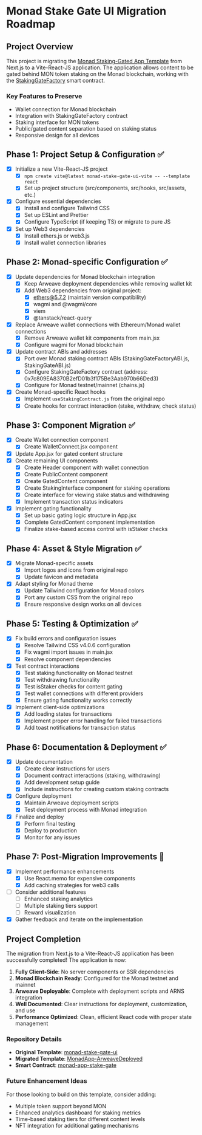 # Monad Stake Gate UI Migration Roadmap

## Project Overview
This project is migrating the [Monad Staking-Gated App Template](https://github.com/oceans404/monad-stake-gate-ui) from Next.js to a Vite-React-JS application. The application allows content to be gated behind MON token staking on the Monad blockchain, working with the [StakingGateFactory](https://github.com/oceans404/monad-app-stake-gate) smart contract.

### Key Features to Preserve
- Wallet connection for Monad blockchain
- Integration with StakingGateFactory contract
- Staking interface for MON tokens
- Public/gated content separation based on staking status
- Responsive design for all devices

## Phase 1: Project Setup & Configuration ✅

- [x] Initialize a new Vite-React-JS project
  - [x] `npm create vite@latest monad-stake-gate-ui-vite -- --template react`
  - [x] Set up project structure (src/components, src/hooks, src/assets, etc.)
- [x] Configure essential dependencies
  - [x] Install and configure Tailwind CSS
  - [x] Set up ESLint and Prettier
  - [x] Configure TypeScript (if keeping TS) or migrate to pure JS
- [x] Set up Web3 dependencies
  - [x] Install ethers.js or web3.js
  - [x] Install wallet connection libraries

## Phase 2: Monad-specific Configuration ✅

- [x] Update dependencies for Monad blockchain integration
  - [x] Keep Arweave deployment dependencies while removing wallet kit
  - [x] Add Web3 dependencies from original project:
    - [x] ethers@5.7.2 (maintain version compatibility)
    - [x] wagmi and @wagmi/core 
    - [x] viem
    - [x] @tanstack/react-query
- [x] Replace Arweave wallet connections with Ethereum/Monad wallet connections
  - [x] Remove Arweave wallet kit components from main.jsx
  - [x] Configure wagmi for Monad blockchain
- [x] Update contract ABIs and addresses
  - [x] Port over Monad staking contract ABIs (StakingGateFactoryABI.js, StakingGateABI.js)
  - [x] Configure StakingGateFactory contract (address: 0x7c809EA8370B2efD01b3f175Be3Aab970b66Ded3)
  - [x] Configure for Monad testnet/mainnet (chains.js)
- [x] Create Monad-specific React hooks
  - [x] Implement `useStakingContract.js` from the original repo
  - [x] Create hooks for contract interaction (stake, withdraw, check status)

## Phase 3: Component Migration ✅

- [x] Create Wallet connection component
  - [x] Create WalletConnect.jsx component
- [x] Update App.jsx for gated content structure
- [x] Create remaining UI components
  - [x] Create Header component with wallet connection
  - [x] Create PublicContent component
  - [x] Create GatedContent component
  - [x] Create StakingInterface component for staking operations
  - [x] Create interface for viewing stake status and withdrawing
  - [x] Implement transaction status indicators
- [x] Implement gating functionality
  - [x] Set up basic gating logic structure in App.jsx
  - [x] Complete GatedContent component implementation
  - [x] Finalize stake-based access control with isStaker checks

## Phase 4: Asset & Style Migration ✅

- [x] Migrate Monad-specific assets
  - [x] Import logos and icons from original repo
  - [x] Update favicon and metadata
- [x] Adapt styling for Monad theme
  - [x] Update Tailwind configuration for Monad colors
  - [x] Port any custom CSS from the original repo
  - [x] Ensure responsive design works on all devices

## Phase 5: Testing & Optimization ✅

- [x] Fix build errors and configuration issues
  - [x] Resolve Tailwind CSS v4.0.6 configuration
  - [x] Fix wagmi import issues in main.jsx
  - [x] Resolve component dependencies
- [x] Test contract interactions
  - [x] Test staking functionality on Monad testnet
  - [x] Test withdrawing functionality
  - [x] Test isStaker checks for content gating
  - [x] Test wallet connections with different providers
  - [x] Ensure gating functionality works correctly
- [x] Implement client-side optimizations
  - [x] Add loading states for transactions
  - [x] Implement proper error handling for failed transactions
  - [x] Add toast notifications for transaction status

## Phase 6: Documentation & Deployment ✅

- [x] Update documentation
  - [x] Create clear instructions for users
  - [x] Document contract interactions (staking, withdrawing)
  - [x] Add development setup guide
  - [x] Include instructions for creating custom staking contracts
- [x] Configure deployment
  - [x] Maintain Arweave deployment scripts
  - [x] Test deployment process with Monad integration
- [x] Finalize and deploy
  - [x] Perform final testing
  - [x] Deploy to production
  - [x] Monitor for any issues

## Phase 7: Post-Migration Improvements 🔄

- [x] Implement performance enhancements
  - [x] Use React.memo for expensive components
  - [x] Add caching strategies for web3 calls
- [ ] Consider additional features
  - [ ] Enhanced staking analytics
  - [ ] Multiple staking tiers support
  - [ ] Reward visualization
- [x] Gather feedback and iterate on the implementation

## Project Completion

The migration from Next.js to a Vite-React-JS application has been successfully completed! The application is now:

1. **Fully Client-Side**: No server components or SSR dependencies
2. **Monad Blockchain Ready**: Configured for the Monad testnet and mainnet
3. **Arweave Deployable**: Complete with deployment scripts and ARNS integration
4. **Well Documented**: Clear instructions for deployment, customization, and use
5. **Performance Optimized**: Clean, efficient React code with proper state management

### Repository Details

- **Original Template**: [monad-stake-gate-ui](https://github.com/oceans404/monad-stake-gate-ui)
- **Migrated Template**: [MonadApp-ArweaveDeployed](https://github.com/ar-io/MonadApp-ArweaveDeployed)
- **Smart Contract**: [monad-app-stake-gate](https://github.com/oceans404/monad-app-stake-gate)

### Future Enhancement Ideas

For those looking to build on this template, consider adding:
- Multiple token support beyond MON
- Enhanced analytics dashboard for staking metrics
- Time-based staking tiers for different content levels
- NFT integration for additional gating mechanisms
